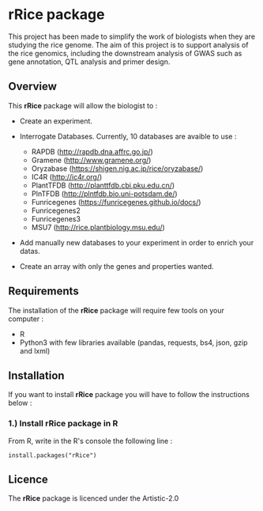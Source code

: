 # rRice package

This project has been made to simplify the work of biologists when they are studying the rice genome. The aim of this project is to support analysis of the rice genomics, including the downstream analysis of GWAS such as gene annotation, QTL analysis and primer design. 

## Overview

This **rRice** package will allow the biologist to :

* Create an experiment.

* Interrogate Databases. Currently, 10 databases are avaible to use :
    - RAPDB (http://rapdb.dna.affrc.go.jp/)
    - Gramene (http://www.gramene.org/)
    - Oryzabase (https://shigen.nig.ac.jp/rice/oryzabase/)
    - IC4R (http://ic4r.org/)
    - PlantTFDB (http://planttfdb.cbi.pku.edu.cn/)
    - PlnTFDB (http://plntfdb.bio.uni-potsdam.de/)
    - Funricegenes (https://funricegenes.github.io/docs/)
    - Funricegenes2
    - Funricegenes3
    - MSU7 (http://rice.plantbiology.msu.edu/)
    
* Add manually new databases to your experiment in order to enrich your datas.

* Create an array with only the genes and properties wanted.

## Requirements

The installation of the **rRice** package will require few tools on your computer :
* R
* Python3 with few libraries available (pandas, requests, bs4, json, gzip and lxml)

## Installation

If you want to install **rRice** package you will have to follow the instructions below :

### 1.) Install **rRice** package in R

From R, write in the R's console the following line :
```
install.packages("rRice")
```

## Licence

The **rRice** package is licenced under the Artistic-2.0



